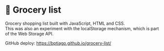 # 📝 Grocery list 

Grocery shopping list built with JavaScript, HTML and CSS.<br>
This was also an experiment with the localStorage mechanism, which is part of the Web Storage API.

GitHub deploy: https://bptiago.github.io/grocery-list/
